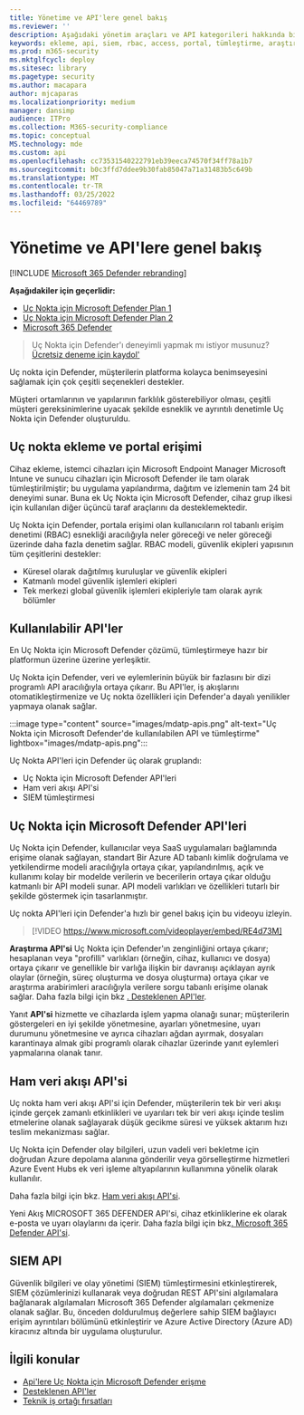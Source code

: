 ```yaml
---
title: Yönetime ve API'lere genel bakış
ms.reviewer: ''
description: Aşağıdaki yönetim araçları ve API kategorileri hakkında bilgi Uç Nokta için Microsoft Defender
keywords: ekleme, api, siem, rbac, access, portal, tümleştirme, araştırma, yanıt, varlıklar, varlık, kullanıcı bağlamı, uygulama bağlamı, akış
ms.prod: m365-security
ms.mktglfcycl: deploy
ms.sitesec: library
ms.pagetype: security
ms.author: macapara
author: mjcaparas
ms.localizationpriority: medium
manager: dansimp
audience: ITPro
ms.collection: M365-security-compliance
ms.topic: conceptual
MS.technology: mde
ms.custom: api
ms.openlocfilehash: cc73531540222791eb39eeca74570f34ff78a1b7
ms.sourcegitcommit: b0c3ffd7ddee9b30fab85047a71a31483b5c649b
ms.translationtype: MT
ms.contentlocale: tr-TR
ms.lasthandoff: 03/25/2022
ms.locfileid: "64469789"
---
```

# <a name="overview-of-management-and-apis"></a>Yönetime ve API'lere genel bakış

[!INCLUDE [Microsoft 365 Defender rebranding](../../includes/microsoft-defender.md)]

**Aşağıdakiler için geçerlidir:**
- [Uç Nokta için Microsoft Defender Plan 1](https://go.microsoft.com/fwlink/p/?linkid=2154037)
- [Uç Nokta için Microsoft Defender Plan 2](https://go.microsoft.com/fwlink/p/?linkid=2154037)
- [Microsoft 365 Defender](https://go.microsoft.com/fwlink/?linkid=2118804)

> Uç Nokta için Defender'ı deneyimli yapmak mı istiyor musunuz? [Ücretsiz deneme için kaydol'](https://signup.microsoft.com/create-account/signup?products=7f379fee-c4f9-4278-b0a1-e4c8c2fcdf7e&ru=https://aka.ms/MDEp2OpenTrial?ocid=docs-mgt-apis-abovefoldlink)


Uç nokta için Defender, müşterilerin platforma kolayca benimseyesini sağlamak için çok çeşitli seçenekleri destekler.

Müşteri ortamlarının ve yapılarının farklılık gösterebiliyor olması, çeşitli müşteri gereksinimlerine uyacak şekilde esneklik ve ayrıntılı denetimle Uç Nokta için Defender oluşturuldu.

## <a name="endpoint-onboarding-and-portal-access"></a>Uç nokta ekleme ve portal erişimi

Cihaz ekleme, istemci cihazları için Microsoft Endpoint Manager Microsoft Intune ve sunucu cihazları için Microsoft Defender ile tam olarak tümleştirilmiştir; bu uygulama yapılandırma, dağıtım ve izlemenin tam 24 bit deneyimi sunar. Buna ek Uç Nokta için Microsoft Defender, cihaz grup ilkesi için kullanılan diğer üçüncü taraf araçlarını da desteklemektedir.

Uç Nokta için Defender, portala erişimi olan kullanıcıların rol tabanlı erişim denetimi (RBAC) esnekliği aracılığıyla neler göreceği ve neler göreceği üzerinde daha fazla denetim sağlar. RBAC modeli, güvenlik ekipleri yapısının tüm çeşitlerini destekler:

- Küresel olarak dağıtılmış kuruluşlar ve güvenlik ekipleri
- Katmanlı model güvenlik işlemleri ekipleri
- Tek merkezi global güvenlik işlemleri ekipleriyle tam olarak ayrık bölümler

## <a name="available-apis"></a>Kullanılabilir API'ler

En Uç Nokta için Microsoft Defender çözümü, tümleştirmeye hazır bir platformun üzerine üzerine yerleşiktir.

Uç Nokta için Defender, veri ve eylemlerinin büyük bir fazlasını bir dizi programlı API aracılığıyla ortaya çıkarır. Bu API'ler, iş akışlarını otomatikleştirmenize ve Uç nokta özellikleri için Defender'a dayalı yenilikler yapmaya olanak sağlar.

:::image type="content" source="images/mdatp-apis.png" alt-text="Uç Nokta için Microsoft Defender'de kullanılabilen API ve tümleştirme" lightbox="images/mdatp-apis.png":::

Uç Nokta API'leri için Defender üç olarak gruplandı:

- Uç Nokta için Microsoft Defender API'leri
- Ham veri akışı API'si
- SIEM tümleştirmesi

## <a name="microsoft-defender-for-endpoint-apis"></a>Uç Nokta için Microsoft Defender API'leri

Uç Nokta için Defender, kullanıcılar veya SaaS uygulamaları bağlamında erişime olanak sağlayan, standart Bir Azure AD tabanlı kimlik doğrulama ve yetkilendirme modeli aracılığıyla ortaya çıkar, yapılandırılmış, açık ve kullanımı kolay bir modelde verilerin ve becerilerin ortaya çıkar olduğu katmanlı bir API modeli sunar. API modeli varlıkları ve özellikleri tutarlı bir şekilde göstermek için tasarlanmıştır.

Uç nokta API'leri için Defender'a hızlı bir genel bakış için bu videoyu izleyin.

> [!VIDEO https://www.microsoft.com/videoplayer/embed/RE4d73M]

**Araştırma API'si** Uç Nokta için Defender'ın zenginliğini ortaya çıkarır; hesaplanan veya "profilli" varlıkları (örneğin, cihaz, kullanıcı ve dosya) ortaya çıkarır ve genellikle bir varlığa ilişkin bir davranışı açıklayan ayrık olaylar (örneğin, süreç oluşturma ve dosya oluşturma) ortaya çıkar ve araştırma arabirimleri aracılığıyla verilere sorgu tabanlı erişime olanak sağlar. Daha fazla bilgi için bkz [. Desteklenen API'ler](exposed-apis-list.md).

Yanıt **API'si** hizmette ve cihazlarda işlem yapma olanağı sunar; müşterilerin göstergeleri en iyi şekilde yönetmesine, ayarları yönetmesine, uyarı durumunu yönetmesine ve ayrıca cihazları ağdan ayırmak, dosyaları karantinaya almak gibi programlı olarak cihazlar üzerinde yanıt eylemleri yapmalarına olanak tanır.

## <a name="raw-data-streaming-api"></a>Ham veri akışı API'si

Uç nokta ham veri akışı API'si için Defender, müşterilerin tek bir veri akışı içinde gerçek zamanlı etkinlikleri ve uyarıları tek bir veri akışı içinde teslim etmelerine olanak sağlayarak düşük gecikme süresi ve yüksek aktarım hızı teslim mekanizması sağlar.

Uç Nokta için Defender olay bilgileri, uzun vadeli veri bekletme için doğrudan Azure depolama alanına gönderilir veya görselleştirme hizmetleri Azure Event Hubs ek veri işleme altyapılarının kullanımına yönelik olarak kullanılır.

Daha fazla bilgi için bkz. [Ham veri akışı API'si](raw-data-export.md).

Yeni Akış MICROSOFT 365 DEFENDER API'si, cihaz etkinliklerine ek olarak e-posta ve uyarı olaylarını da içerir.
Daha fazla bilgi için bkz[. Microsoft 365 Defender API'si](../defender/streaming-api.md).

## <a name="siem-api"></a>SIEM API

Güvenlik bilgileri ve olay yönetimi (SIEM) tümleştirmesini etkinleştirerek, SIEM çözümlerinizi kullanarak veya doğrudan REST API'sini algılamalara bağlanarak algılamaları Microsoft 365 Defender algılamaları çekmenize olanak sağlar. Bu, önceden doldurulmuş değerlere sahip SIEM bağlayıcı erişim ayrıntıları bölümünü etkinleştirir ve Azure Active Directory (Azure AD) kiracınız altında bir uygulama oluşturulur. 

## <a name="related-topics"></a>İlgili konular

- [Api'lere Uç Nokta için Microsoft Defender erişme](apis-intro.md)
- [Desteklenen API'ler](exposed-apis-list.md)
- [Teknik iş ortağı fırsatları](partner-integration.md)
